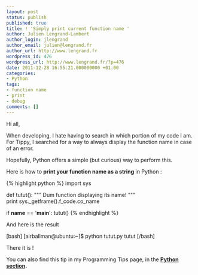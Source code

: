 ```yaml
---
layout: post
status: publish
published: true
title: ! 'Simply print current function name '
author: Julien Lengrand-Lambert
author_login: jlengrand
author_email: julien@lengrand.fr
author_url: http://www.lengrand.fr
wordpress_id: 476
wordpress_url: http://www.lengrand.fr/?p=476
date: 2011-12-28 16:55:21.000000000 +01:00
categories:
- Python
tags:
- function name
- print
- debug
comments: []
---
```

Hi all,

When developing, I hate having to search in which portion of my code I am. For Tippy, I searched for a way to always display the function name in case of an error.

Hopefully, Python offers a simple (but curious) way to perform this.

Here is how to <strong>print your function name as a string</strong> in Python :

{% highlight python %}
import sys

def tutut():
    """
    Dum function displaying its name!
    """
    print sys._getframe().f_code.co_name

if __name__ == '__main__':
    tutut()
{% endhighlight %}

And here is the result

[bash]
[airballman@ubuntu:~]$ python tutut.py
tutut
[/bash]

There it is !

You can also find this tip in my Programming Tips page, in the <strong><a href="http://www.lengrand.fr/programming-tips-2/#python">Python section</a>.</strong>

